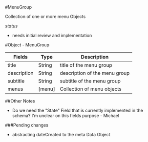 
#MenuGroup

Collection of one or more menu Objects

*status*
 - needs initial review and implementation
 
#Object - MenuGroup

| Fields        | Type          | Description
| ------------- | -------       | ------------|
| title         | String        | title of the menu group |
| description   | String        | description of the menu group |
| subtitle      | String        | subtitle of the menu group |
| menus         | [menu]        | Collection of menu objects |


##Other Notes

- Do we need the "State" Field that is currently implemented in the schema? I'm unclear on this fields purpose - Michael

###Pending changes

- abstracting dateCreated to the meta Data Object
